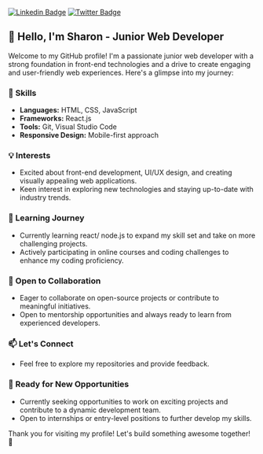  [![Linkedin Badge](https://img.shields.io/badge/-edehsharon-blue?style=for-the-badge&logo=Linkedin&logoColor=white&link=https://www.linkedin.com/in/edeh-sharon-935a72251)](https://www.linkedin.com/in/edeh-sharon-935a72251) [![Twitter Badge](https://img.shields.io/badge/-@SharonEdeh-1ca0f1?style=for-the-badge&logo=twitter&logoColor=white&link=https://twitter.com/sharonEdeh)](https://twitter.com/sharonEdeh)

## 👋 Hello, I'm Sharon - Junior Web Developer

Welcome to my GitHub profile! I'm a passionate junior web developer with a strong foundation in front-end technologies and a drive to create engaging and user-friendly web experiences. Here's a glimpse into my journey:

### 🔧 Skills
- **Languages:** HTML, CSS, JavaScript
- **Frameworks:** React.js
- **Tools:** Git, Visual Studio Code
- **Responsive Design:** Mobile-first approach

### 💡 Interests
- Excited about front-end development, UI/UX design, and creating visually appealing web applications.
- Keen interest in exploring new technologies and staying up-to-date with industry trends.

### 🌱 Learning Journey
- Currently learning react/ node.js to expand my skill set and take on more challenging projects.
- Actively participating in online courses and coding challenges to enhance my coding proficiency.

### 🤝 Open to Collaboration
- Eager to collaborate on open-source projects or contribute to meaningful initiatives.
- Open to mentorship opportunities and always ready to learn from experienced developers.

### 📫 Let's Connect
- Feel free to explore my repositories and provide feedback.

### 🚀 Ready for New Opportunities
- Currently seeking opportunities to work on exciting projects and contribute to a dynamic development team.
- Open to internships or entry-level positions to further develop my skills.

Thank you for visiting my profile! Let's build something awesome together! 🚀
